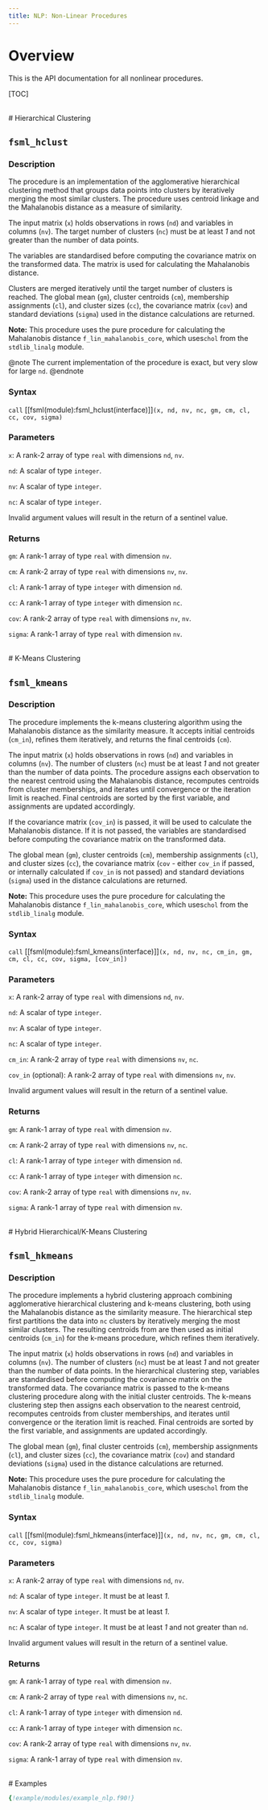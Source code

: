 ```yaml
---
title: NLP: Non-Linear Procedures
---
```


# Overview

This is the API documentation for all nonlinear procedures.

[TOC]


<br>
# Hierarchical Clustering

## `fsml_hclust`

### Description
The procedure is an implementation of the agglomerative hierarchical clustering method
that groups data points into clusters by iteratively merging the most similar clusters.
The procedure uses centroid linkage and the Mahalanobis distance as a measure of similarity.

The input matrix (`x`) holds observations in rows (`nd`) and variables in columns (`nv`).
The target number of clusters (`nc`) must be at least *1* and not greater than the number
of data points.

The variables are standardised before computing the covariance matrix on the transformed
data. The matrix is used for calculating the Mahalanobis distance.

Clusters are merged iteratively until the target number of clusters is reached.
The global mean (`gm`), cluster centroids (`cm`), membership assignments (`cl`),
and cluster sizes (`cc`), the covariance matrix (`cov`) and standard deviations
(`sigma`) used in the distance calculations are returned.

**Note:** This procedure uses the pure procedure for calculating the Mahalanobis distance
`f_lin_mahalanobis_core`, which uses`chol` from the `stdlib_linalg` module.

@note
The current implementation of the procedure is exact, but very slow for large `nd`.
@endnote

### Syntax
`call` [[fsml(module):fsml_hclust(interface)]]`(x, nd, nv, nc, gm, cm, cl, cc, cov, sigma)`

### Parameters
`x`: A rank-2 array of type `real` with dimensions `nd`, `nv`.

`nd`: A scalar of type `integer`.

`nv`: A scalar of type `integer`.

`nc`: A scalar of type `integer`.

Invalid argument values will result in the return of a sentinel value.

### Returns
`gm`: A rank-1 array of type `real` with dimension `nv`.

`cm`: A rank-2 array of type `real`  with dimensions `nv`, `nv`.

`cl`: A rank-1 array of type `integer` with dimension `nd`.

`cc`: A rank-1 array of type `integer` with dimension `nc`.

`cov`: A rank-2 array of type `real` with dimensions `nv`, `nv`.

`sigma`: A rank-1 array of type `real` with dimension `nv`.


<br>
# K-Means Clustering

## `fsml_kmeans`

### Description
The procedure implements the k-means clustering algorithm using the Mahalanobis
distance as the similarity measure. It accepts initial centroids (`cm_in`), refines
them iteratively, and returns the final centroids (`cm`).

The input matrix (`x`) holds observations in rows (`nd`) and variables in columns (`nv`).
The number of clusters (`nc`) must be at least *1* and not greater than the number of
data points. The procedure assigns each observation to the nearest centroid using the
Mahalanobis distance, recomputes centroids from cluster memberships, and iterates until
convergence or the iteration limit is reached. Final centroids are sorted by the first
variable, and assignments are updated accordingly.

If the covariance matrix (`cov_in`) is passed, it will be used to calculate the
Mahalanobis distance. If it is not passed, the variables are standardised before
computing the covariance matrix on the transformed data.

The global mean (`gm`), cluster centroids (`cm`), membership assignments (`cl`),
and cluster sizes (`cc`), the covariance matrix (`cov` - either `cov_in` if passed,
or internally calculated if `cov_in` is not passed) and standard deviations (`sigma`)
used in the distance calculations are returned.

**Note:** This procedure uses the pure procedure for calculating the Mahalanobis distance
`f_lin_mahalanobis_core`, which uses`chol` from the `stdlib_linalg` module.

### Syntax
`call` [[fsml(module):fsml_kmeans(interface)]]`(x, nd, nv, nc, cm_in, gm, cm, cl, cc, cov, sigma, [cov_in])`

### Parameters
`x`: A rank-2 array of type `real` with dimensions `nd`, `nv`.

`nd`: A scalar of type `integer`.

`nv`: A scalar of type `integer`.

`nc`: A scalar of type `integer`.

`cm_in`: A rank-2 array of type `real` with dimensions `nv`, `nc`.

`cov_in` (optional): A rank-2 array of type `real` with dimensions `nv`, `nv`.

Invalid argument values will result in the return of a sentinel value.

### Returns
`gm`: A rank-1 array of type `real` with dimension `nv`.

`cm`: A rank-2 array of type `real` with dimensions `nv`, `nc`.

`cl`: A rank-1 array of type `integer` with dimension `nd`.

`cc`: A rank-1 array of type `integer` with dimension `nc`.

`cov`: A rank-2 array of type `real` with dimensions `nv`, `nv`.

`sigma`: A rank-1 array of type `real` with dimension `nv`.


<br>
# Hybrid Hierarchical/K-Means Clustering

## `fsml_hkmeans`

### Description
The procedure implements a hybrid clustering approach combining agglomerative hierarchical
clustering and k-means clustering, both using the Mahalanobis distance as the similarity measure.
The hierarchical step first partitions the data into `nc` clusters by iteratively merging the most
similar clusters. The resulting centroids from are then used as initial centroids (`cm_in`)
for the k-means procedure, which refines them iteratively.

The input matrix (`x`) holds observations in rows (`nd`) and variables in columns (`nv`).
The number of clusters (`nc`) must be at least *1* and not greater than the number of data points.
In the hierarchical clustering step, variables are standardised before computing the covariance matrix
on the transformed data. The covariance matrix is passed to the k-means clustering procedure along
with the initial cluster centroids. The k-means clustering step then assigns each observation to the
nearest centroid, recomputes centroids from cluster memberships, and iterates until convergence or
the iteration limit is reached. Final centroids are sorted by the first variable, and assignments
are updated accordingly.

The global mean (`gm`), final cluster centroids (`cm`), membership assignments (`cl`), and cluster
sizes (`cc`), the covariance matrix (`cov`) and standard deviations (`sigma`) used in the distance
calculations are returned.

**Note:** This procedure uses the pure procedure for calculating the Mahalanobis distance
`f_lin_mahalanobis_core`, which uses`chol` from the `stdlib_linalg` module.

### Syntax
`call` [[fsml(module):fsml_hkmeans(interface)]]`(x, nd, nv, nc, gm, cm, cl, cc, cov, sigma)`

### Parameters
`x`: A rank-2 array of type `real` with dimensions `nd`, `nv`.

`nd`: A scalar of type `integer`. It must be at least *1*.

`nv`: A scalar of type `integer`. It must be at least *1*.

`nc`: A scalar of type `integer`. It must be at least *1* and not greater than `nd`.

Invalid argument values will result in the return of a sentinel value.

### Returns
`gm`: A rank-1 array of type `real` with dimension `nv`.

`cm`: A rank-2 array of type `real` with dimensions `nv`, `nc`.

`cl`: A rank-1 array of type `integer` with dimension `nd`.

`cc`: A rank-1 array of type `integer` with dimension `nc`.

`cov`: A rank-2 array of type `real` with dimensions `nv`, `nv`.

`sigma`: A rank-1 array of type `real` with dimension `nv`.

<br>
# Examples

```fortran
{!example/modules/example_nlp.f90!}
```

